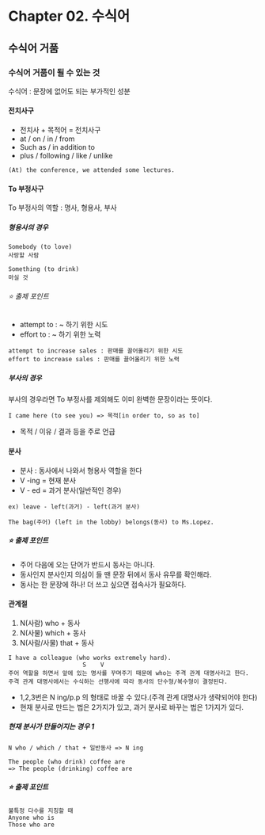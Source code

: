 # Chapter 02. 수식어
## 수식어 거품
### 수식어 거품이 될 수 있는 것
수식어 : 문장에 없어도 되는 부가적인 성분
#### 전치사구
- 전치사 + 목적어 = 전치사구
- at / on / in / from
- Such as / in addition to
- plus / following / like / unlike
```
(At) the conference, we attended some lectures.
```
#### To 부정사구
To 부정사의 역할 : 명사, 형용사, 부사
##### 형용사의 경우
```
Somebody (to love)
사랑할 사람

Something (to drink)
마실 것
```
###### ⭐️ 출제 포인트
- attempt to : ~ 하기 위한 시도 
- effort to : ~ 하기 위한 노력
```
attempt to increase sales : 판매를 끌어올리기 위한 시도
effort to increase sales : 판매를 끌어올리기 위한 노력
```
##### 부사의 경우
부사의 경우라면 To 부정사를 제외해도 이미 완벽한 문장이라는 뜻이다.
```
I came here (to see you) => 목적[in order to, so as to]
```
- 목적 / 이유 / 결과 등을 주로 언급
#### 분사
- 분사 : 동사에서 나와서 형용사 역할을 한다
- V -ing = 현재 분사
- V - ed = 과거 분사(일반적인 경우)
```
ex) leave - left(과거) - left(과거 분사)

The bag(주어) (left in the lobby) belongs(동사) to Ms.Lopez.
```
##### ⭐️ 출제 포인트
- 주어 다음에 오는 단어가 반드시 동사는 아니다.
- 동사인지 분사인지 의심이 들 땐 문장 뒤에서 동사 유무를 확인해라.
- 동사는 한 문장에 하나! 더 쓰고 싶으면 접속사가 필요하다.
#### 관계절
1) N(사람) who + 동사
2) N(사물) which + 동사
3) N(사람/사물) that + 동사
```
I have a colleague (who works extremely hard).
                     S    V
주어 역할을 하면서 앞에 있는 명사를 꾸며주기 때문에 who는 주격 관계 대명사라고 한다.
주격 관계 대명사에서는 수식하는 선행사에 따라 동사의 단수형/복수형이 결정된다.
```
- 1,2,3번은 N ing/p.p 의 형태로 바꿀 수 있다.(주격 관계 대명사가 생략되어야 한다)
- 현재 분사로 만드는 법은 2가지가 있고, 과거 분사로 바꾸는 법은 1가지가 있다.
##### 현재 분사가 만들어지는 경우 1
```
N who / which / that + 일반동사 => N ing

The people (who drink) coffee are
=> The people (drinking) coffee are
```
##### ⭐️ 출제 포인트
```
불특정 다수를 지칭할 때
Anyone who is
Those who are
```